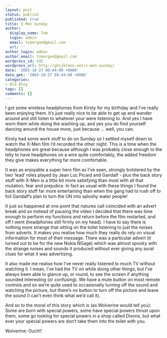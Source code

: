 ```yaml
---
layout: post
status: publish
published: true
title: X Men Sunday
author:
  display_name: Tom
  login: admin
  email: tsmorgan@gmail.com
  url: ''
author_login: admin
author_email: tsmorgan@gmail.com
wordpress_id: 592
wordpress_url: http://ghijklmno.net/x-men-sunday/
date: '2003-10-27 08:44:00 +0000'
date_gmt: '2003-10-27 08:44:00 +0000'
categories:
- Old Blog
tags: []
comments: []
---
```

<!-- more -->

<p>I got some wireless headphones from Kirsty for my birthday and  I&#8217;ve really been enjoying them. It&#8217;s just really nice to be able to get up and wander around and still listen to whatever your were listening to. And yes I have worn them while doing the washing up, and yes you do find yourself dancing around the house more, just because ... well, you can.</p>

<p>Kirsty had some work stuff to do on Sunday so I settled myself down to watch the X-Men film I&#8217;d recorded the other night. This is a time when the headphones are great because although I was probably close enough to the telly to have headphones on a wire quite comfortably, the added freedom they give makes everything far more comfortable.</p>

<p>It was as enjoyable a super hero film as I&#8217;ve seen, strongly bolstered by the two &#8217;lead&#8217; roles played by Jean Luc Picard and Gandalf - plus the back story stuff with X-Men is a little bit more satisfying than most with all that mutation, fear and prejudice. In fact as usual with these things I found the back story stuff far more entertaining than when the gang had to rush off to foil Gandalf&#8217;s plan to turn the UN into sploshy water people!</p>

<p>It just so happened at one point that natures call coincided with an advert break and so instead of pausing the video I decided that there was time enough to perform my functions and return before the film restarted, and off I went (headphones still firmly on my head). I have to say there is nothing more strange that sitting on the toilet listening to just the noises from adverts. It makes you realise how much they really do rely on visual information for most of their message. There was a particular advert (it turned out to be for the new Nokia NGage) which was almost spooky with the strange noises and sounds it produced without ever giving any aural clues for what it was advertising.</p>

<p>It also made me realise how I&#8217;ve never really listened to much TV without watching it. I mean, I&#8217;ve had the TV on while doing other things, but I&#8217;ve always been able to glance up, or round, to see the screen if anything sounded interesting (or confusing). We have a mute button on most remote controls and so we&#8217;re quite used to occasionally turning off the sound and watching the picture, but there&#8217;s no button to turn off the picture and leave the sound (I can&#8217;t even think what we&#8217;d call it).</p>

<p>And so to the moral of this story which is (as Wolverine would tell you): Some are born with special powers, some have special powers thrust upon them, some go looking for special powers in a shop called Dixons, but what ever your special powers are don&#8217;t take them into the toilet with you.</p>

<p class="firstpar">Wolverine: Ouch!!</p>

